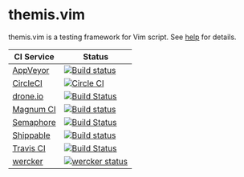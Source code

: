 # themis.vim

themis.vim is a testing framework for Vim script.
See [help](doc/themis.txt) for details.

CI Service                                    | Status
----------                                    | ------
[AppVeyor](https://ci.appveyor.com/)          | [![Build status](https://ci.appveyor.com/api/projects/status/hr4us4ogbir0177i/branch/master?svg=true)](https://ci.appveyor.com/project/thinca/vim-themis/branch/master)
[CircleCI](https://circleci.com/)             | [![Circle CI](https://circleci.com/gh/thinca/vim-themis/tree/master.svg?style=svg)](https://circleci.com/gh/thinca/vim-themis/tree/master)
[drone.io](https://drone.io/)                 | [![Build Status](https://drone.io/github.com/thinca/vim-themis/status.png)](https://drone.io/github.com/thinca/vim-themis/latest)
[Magnum CI](https://magnum-ci.com/)           | [![Build status](https://magnum-ci.com/status/1835289a0cc29245f1afed0737ef9983.png?branch=master)](https://magnum-ci.com/public/23f7580fed6c1630e570/builds)
[Semaphore](https://semaphoreci.com/)         | [![Build Status](https://semaphoreci.com/api/v1/projects/49e31cae-d92f-4d50-a0ed-632a94ba9ca1/319490/badge.svg)](https://semaphoreci.com/thinca/vim-themis)
[Shippable](https://app.shippable.com/)       | [![Build status](https://api.shippable.com/projects/54a186acd46935d5fbc11cfb/badge/master)](https://app.shippable.com/builds/55a07ad4afb98b0b0095205d)
[Travis CI](https://travis-ci.org/)           | [![Build Status](https://travis-ci.org/thinca/vim-themis.svg?branch=master)](https://travis-ci.org/thinca/vim-themis)
[wercker](https://app.wercker.com/)           | [![wercker status](https://app.wercker.com/status/4c5cb9f41d67922a9bcb858a74ed5409/m/master "wercker status")](https://app.wercker.com/project/bykey/4c5cb9f41d67922a9bcb858a74ed5409)
